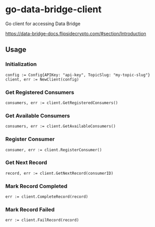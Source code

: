 # go-data-bridge-client
Go client for accessing Data Bridge

https://data-bridge-docs.flipsidecrypto.com/#section/Introduction

## Usage

### Initialization
```
config := Config{APIKey: "api-key", TopicSlug: "my-topic-slug"}
client, err := NewClient(config)
```

### Get Registered Consumers 
```
consumers, err := client.GetRegisteredConsumers()
```

### Get Available Consumers 
```
consumers, err := client.GetAvailableConsumers()
```

### Register Consumer
```
consumer, err := client.RegisterConsumer()
```

### Get Next Record
```
record, err := client.GetNextRecord(consumerID)
```

### Mark Record Completed
```
err := client.CompleteRecord(record)
```

### Mark Record Failed
```
err := client.FailRecord(record)
```



